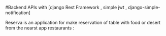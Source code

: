 #Backend APIs with [django Rest Framework , simple jwt , django-simple-notification]

Reserva is an application for make reservation of table with food or desert from the nearst app restaurants : 

 
